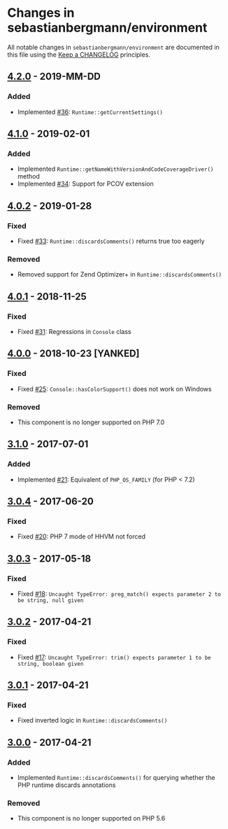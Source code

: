 # Changes in sebastianbergmann/environment

All notable changes in `sebastianbergmann/environment` are documented in this file using the [Keep a CHANGELOG](http://keepachangelog.com/) principles.

## [4.2.0] - 2019-MM-DD

### Added

* Implemented [#36](https://github.com/sebastianbergmann/environment/pull/36): `Runtime::getCurrentSettings()`

## [4.1.0] - 2019-02-01

### Added

* Implemented `Runtime::getNameWithVersionAndCodeCoverageDriver()` method
* Implemented [#34](https://github.com/sebastianbergmann/environment/pull/34): Support for PCOV extension

## [4.0.2] - 2019-01-28

### Fixed

* Fixed [#33](https://github.com/sebastianbergmann/environment/issues/33): `Runtime::discardsComments()` returns true too eagerly

### Removed

* Removed support for Zend Optimizer+ in `Runtime::discardsComments()`

## [4.0.1] - 2018-11-25

### Fixed

* Fixed [#31](https://github.com/sebastianbergmann/environment/issues/31): Regressions in `Console` class

## [4.0.0] - 2018-10-23 [YANKED]

### Fixed

* Fixed [#25](https://github.com/sebastianbergmann/environment/pull/25): `Console::hasColorSupport()` does not work on Windows

### Removed

* This component is no longer supported on PHP 7.0

## [3.1.0] - 2017-07-01

### Added

* Implemented [#21](https://github.com/sebastianbergmann/environment/issues/21): Equivalent of `PHP_OS_FAMILY` (for PHP < 7.2) 

## [3.0.4] - 2017-06-20

### Fixed

* Fixed [#20](https://github.com/sebastianbergmann/environment/pull/20): PHP 7 mode of HHVM not forced

## [3.0.3] - 2017-05-18

### Fixed

* Fixed [#18](https://github.com/sebastianbergmann/environment/issues/18): `Uncaught TypeError: preg_match() expects parameter 2 to be string, null given`

## [3.0.2] - 2017-04-21

### Fixed

* Fixed [#17](https://github.com/sebastianbergmann/environment/issues/17): `Uncaught TypeError: trim() expects parameter 1 to be string, boolean given`

## [3.0.1] - 2017-04-21

### Fixed

* Fixed inverted logic in `Runtime::discardsComments()`

## [3.0.0] - 2017-04-21

### Added

* Implemented `Runtime::discardsComments()` for querying whether the PHP runtime discards annotations

### Removed

* This component is no longer supported on PHP 5.6

[4.2.0]: https://github.com/sebastianbergmann/phpunit/compare/4.1.0...4.2.0
[4.1.0]: https://github.com/sebastianbergmann/phpunit/compare/4.0.2...4.1.0
[4.0.2]: https://github.com/sebastianbergmann/phpunit/compare/4.0.1...4.0.2
[4.0.1]: https://github.com/sebastianbergmann/phpunit/compare/66691f8e2dc4641909166b275a9a4f45c0e89092...4.0.1
[4.0.0]: https://github.com/sebastianbergmann/phpunit/compare/3.1.0...66691f8e2dc4641909166b275a9a4f45c0e89092
[3.1.0]: https://github.com/sebastianbergmann/phpunit/compare/3.0...3.1.0
[3.0.4]: https://github.com/sebastianbergmann/phpunit/compare/3.0.3...3.0.4
[3.0.3]: https://github.com/sebastianbergmann/phpunit/compare/3.0.2...3.0.3
[3.0.2]: https://github.com/sebastianbergmann/phpunit/compare/3.0.1...3.0.2
[3.0.1]: https://github.com/sebastianbergmann/phpunit/compare/3.0.0...3.0.1
[3.0.0]: https://github.com/sebastianbergmann/phpunit/compare/2.0...3.0.0

